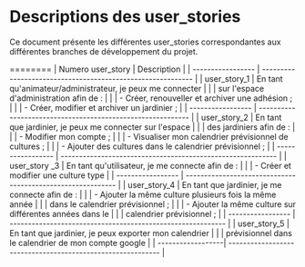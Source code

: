 # Descriptions des user_stories

Ce document présente les différentes user_stories correspondantes aux différentes branches de développement du projet.

========
| Numero user_story |                           Description                       |
| ----------------- | ----------------------------------------------------------- |
|   user_story_1    | En tant qu'animateur/administrateur, je peux me connecter   |
|                   | sur l'espace d'administration afin de  :                    |
|                   |   - Créer, renouveller et archiver une adhésion ;           |
|                   |   - Créer, modifier et archiver un jardinier ;              |
| ----------------- | ----------------------------------------------------------- |
|   user_story_2    | En tant que jardinier, je peux me connecter sur l'espace    |
|                   | des jardiniers afin de :                                    |
|                   |   - Modifier mon compte ;                                   |
|                   |   - Visualiser mon calendrier prévisionnel de cultures ;    |
|                   |   - Ajouter des cultures dans le calendrier prévisionnel ;  |
| ----------------- | ----------------------------------------------------------- |
|   user_story _3   | En tant qu'utilisateur, je me connecte afin de :            |
|                   |   - Créer et modifier une culture type                      |
| ----------------- | ----------------------------------------------------------- |
|   user_story_4    | En tant que jardinier, je me connecte afin de :             |
|                   |   - Ajouter la même culture plusieurs fois la même année    |
|                   | dans le calendrier prévisionnel ;                           |
|                   |   - Ajouter la même culture sur différentes années dans le  |
|                   | calendrier prévisionnel ;                                   |
| ----------------- | ----------------------------------------------------------- |
|   user_story_5    | En tant que jardinier, je peux exporter mon calendrier      |
|                   | prévisionnel dans le calendrier de mon compte google        |
| ------------------| ----------------------------------------------------------- |
